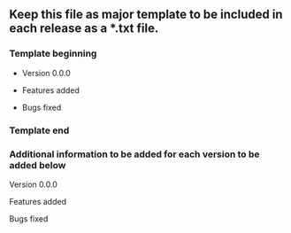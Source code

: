 ## Keep this file as major template to be included in each release as a *.txt file.

### Template beginning

* Version 0.0.0

* Features added

* Bugs fixed

### Template end

### Additional information to be added for each version to be added below


Version 0.0.0

Features added

Bugs fixed
